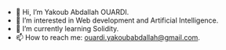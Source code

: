 - 👋 Hi, I’m Yakoub Abdallah OUARDI.
- 👀 I’m interested in Web development and Artificial Intelligence.
- 🌱 I’m currently learning Solidity.
- 📫 How to reach me: ouardi.yakoubabdallah@gmail.com.

<!---
ouardiYakoubAbdallah/ouardiYakoubAbdallah is a ✨ special ✨ repository because its `README.md` (this file) appears on your GitHub profile.
You can click the Preview link to take a look at your changes.
--->

